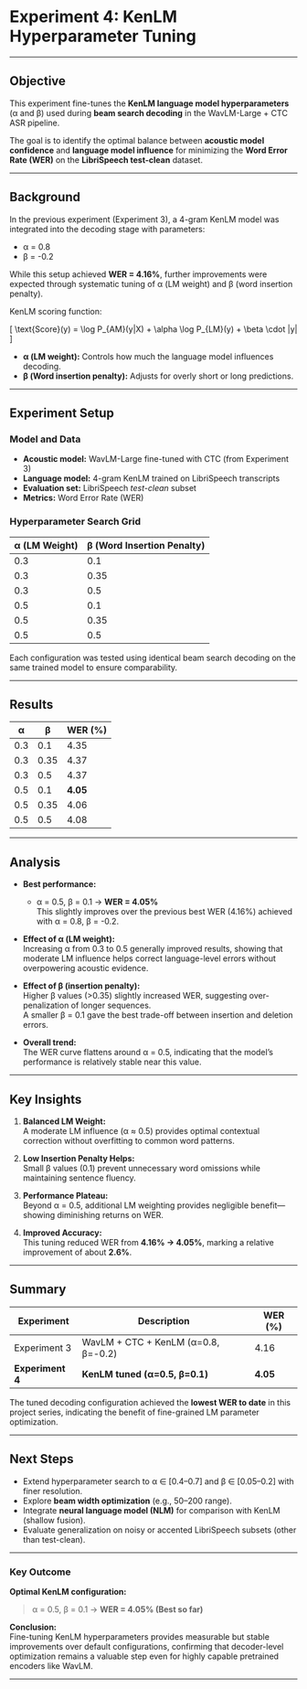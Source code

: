 # Experiment 4: KenLM Hyperparameter Tuning  

---

## Objective  
This experiment fine-tunes the **KenLM language model hyperparameters** (α and β) used during **beam search decoding** in the WavLM-Large + CTC ASR pipeline.  

The goal is to identify the optimal balance between **acoustic model confidence** and **language model influence** for minimizing the **Word Error Rate (WER)** on the **LibriSpeech test-clean** dataset.

---

## Background  
In the previous experiment (Experiment 3), a 4-gram KenLM model was integrated into the decoding stage with parameters:  
- α = 0.8  
- β = -0.2  

While this setup achieved **WER = 4.16%**, further improvements were expected through systematic tuning of α (LM weight) and β (word insertion penalty).  

KenLM scoring function:  

\[
\text{Score}(y) = \log P_{AM}(y|X) + \alpha \log P_{LM}(y) + \beta \cdot |y|
\]

- **α (LM weight):** Controls how much the language model influences decoding.  
- **β (Word insertion penalty):** Adjusts for overly short or long predictions.

---

## Experiment Setup  

### **Model and Data**
- **Acoustic model:** WavLM-Large fine-tuned with CTC (from Experiment 3)  
- **Language model:** 4-gram KenLM trained on LibriSpeech transcripts  
- **Evaluation set:** LibriSpeech *test-clean* subset  
- **Metrics:** Word Error Rate (WER)

### **Hyperparameter Search Grid**
| α (LM Weight) | β (Word Insertion Penalty) |
|----------------|-----------------------------|
| 0.3 | 0.1 |
| 0.3 | 0.35 |
| 0.3 | 0.5 |
| 0.5 | 0.1 |
| 0.5 | 0.35 |
| 0.5 | 0.5 |

Each configuration was tested using identical beam search decoding on the same trained model to ensure comparability.

---

## Results  

| α | β | WER (%) |
|----|----|----------|
| 0.3 | 0.1 | 4.35 |
| 0.3 | 0.35 | 4.37 |
| 0.3 | 0.5 | 4.37 |
| 0.5 | 0.1 | **4.05** |
| 0.5 | 0.35 | 4.06 |
| 0.5 | 0.5 | 4.08 |

---

## Analysis  

- **Best performance:**  
  - α = 0.5, β = 0.1 → **WER = 4.05%**  
  This slightly improves over the previous best WER (4.16%) achieved with α = 0.8, β = -0.2.

- **Effect of α (LM weight):**  
  Increasing α from 0.3 to 0.5 generally improved results, showing that moderate LM influence helps correct language-level errors without overpowering acoustic evidence.

- **Effect of β (insertion penalty):**  
  Higher β values (>0.35) slightly increased WER, suggesting over-penalization of longer sequences.  
  A smaller β = 0.1 gave the best trade-off between insertion and deletion errors.

- **Overall trend:**  
  The WER curve flattens around α = 0.5, indicating that the model’s performance is relatively stable near this value.

---

## Key Insights  

1. **Balanced LM Weight:**  
   A moderate LM influence (α ≈ 0.5) provides optimal contextual correction without overfitting to common word patterns.

2. **Low Insertion Penalty Helps:**  
   Small β values (0.1) prevent unnecessary word omissions while maintaining sentence fluency.

3. **Performance Plateau:**  
   Beyond α = 0.5, additional LM weighting provides negligible benefit—showing diminishing returns on WER.

4. **Improved Accuracy:**  
   This tuning reduced WER from **4.16% → 4.05%**, marking a relative improvement of about **2.6%**.

---

## Summary  

| Experiment | Description | WER (%) |
|-------------|-------------|---------|
| Experiment 3 | WavLM + CTC + KenLM (α=0.8, β=-0.2) | 4.16 |
| **Experiment 4** | **KenLM tuned (α=0.5, β=0.1)** | **4.05** |

The tuned decoding configuration achieved the **lowest WER to date** in this project series, indicating the benefit of fine-grained LM parameter optimization.

---

## Next Steps  
- Extend hyperparameter search to α ∈ [0.4–0.7] and β ∈ [0.05–0.2] with finer resolution.  
- Explore **beam width optimization** (e.g., 50–200 range).  
- Integrate **neural language model (NLM)** for comparison with KenLM (shallow fusion).  
- Evaluate generalization on noisy or accented LibriSpeech subsets (other than test-clean).

---

### Key Outcome  
**Optimal KenLM configuration:**  
> α = 0.5, β = 0.1 → **WER = 4.05% (Best so far)**  

**Conclusion:**  
Fine-tuning KenLM hyperparameters provides measurable but stable improvements over default configurations, confirming that decoder-level optimization remains a valuable step even for highly capable pretrained encoders like WavLM.

---
